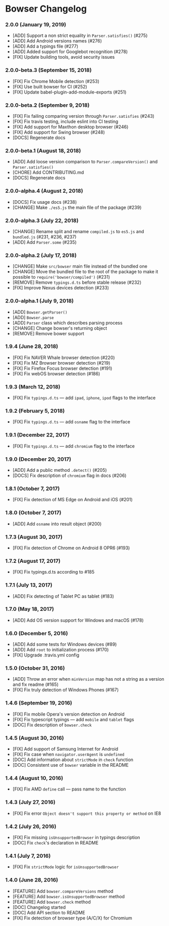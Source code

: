 # Bowser Changelog

### 2.0.0 (January 19, 2019)
- [ADD] Support a non strict equality in `Parser.satisfies()` (#275)
- [ADD] Add Android versions names (#276)
- [ADD] Add a typings file (#277)
- [ADD] Added support for Googlebot recognition (#278)
- [FIX] Update building tools, avoid security issues

### 2.0.0-beta.3 (September 15, 2018)
- [FIX] Fix Chrome Mobile detection (#253)
- [FIX] Use built bowser for CI (#252)
- [FIX] Update babel-plugin-add-module-exports (#251)

### 2.0.0-beta.2 (September 9, 2018)
- [FIX] Fix failing comparing version through `Parser.satisfies` (#243)
- [FIX] Fix travis testing, include eslint into CI testing
- [FIX] Add support for Maxthon desktop browser (#246)
- [FIX] Add support for Swing browser (#248)
- [DOCS] Regenerate docs

### 2.0.0-beta.1 (August 18, 2018)
- [ADD] Add loose version comparison to `Parser.compareVersion()` and `Parser.satisfies()`
- [CHORE] Add CONTRIBUTING.md
- [DOCS] Regenerate docs

### 2.0.0-alpha.4 (August 2, 2018)
- [DOCS] Fix usage docs (#238)
- [CHANGE] Make `./es5.js` the main file of the package (#239)

### 2.0.0-alpha.3 (July 22, 2018)
- [CHANGE] Rename split and rename `compiled.js` to `es5.js` and `bundled.js` (#231, #236, #237)
- [ADD] Add `Parser.some` (#235)

### 2.0.0-alpha.2 (July 17, 2018)
- [CHANGE] Make `src/bowser` main file instead of the bundled one
- [CHANGE] Move the bundled file to the root of the package to make it possible to `require('bowser/compiled')` (#231)
- [REMOVE] Remove `typings.d.ts` before stable release (#232)
- [FIX] Improve Nexus devices detection (#233)

### 2.0.0-alpha.1 (July 9, 2018)
- [ADD] `Bowser.getParser()`
- [ADD] `Bowser.parse`
- [ADD] `Parser` class which describes parsing process
- [CHANGE] Change bowser's returning object
- [REMOVE] Remove bower support

### 1.9.4 (June 28, 2018)
- [FIX] Fix NAVER Whale browser detection (#220)
- [FIX] Fix MZ Browser browser detection (#219)
- [FIX] Fix Firefox Focus browser detection (#191)
- [FIX] Fix webOS browser detection (#186)

### 1.9.3 (March 12, 2018)
- [FIX] Fix `typings.d.ts` — add `ipad`, `iphone`, `ipod` flags to the interface

### 1.9.2 (February 5, 2018)
- [FIX] Fix `typings.d.ts` — add `osname` flag to the interface

### 1.9.1 (December 22, 2017)
- [FIX] Fix `typings.d.ts` — add `chromium` flag to the interface

### 1.9.0 (December 20, 2017)
- [ADD] Add a public method `.detect()` (#205)
- [DOCS] Fix description of `chromium` flag in docs (#206)

### 1.8.1 (October 7, 2017)
- [FIX] Fix detection of MS Edge on Android and iOS (#201)

### 1.8.0 (October 7, 2017)
- [ADD] Add `osname` into result object (#200)

### 1.7.3 (August 30, 2017)
- [FIX] Fix detection of Chrome on Android 8 OPR6 (#193)

### 1.7.2 (August 17, 2017)
- [FIX] Fix typings.d.ts according to #185

### 1.7.1 (July 13, 2017)
- [ADD] Fix detecting of Tablet PC as tablet (#183)

### 1.7.0 (May 18, 2017)
- [ADD] Add OS version support for Windows and macOS (#178)

### 1.6.0 (December 5, 2016)
- [ADD] Add some tests for Windows devices (#89)
- [ADD] Add `root` to initialization process (#170)
- [FIX] Upgrade .travis.yml config

### 1.5.0 (October 31, 2016)
- [ADD] Throw an error when `minVersion` map has not a string as a version and fix readme (#165)
- [FIX] Fix truly detection of Windows Phones (#167)

### 1.4.6 (September 19, 2016)
- [FIX] Fix mobile Opera's version detection on Android
- [FIX] Fix typescript typings — add `mobile` and `tablet` flags
- [DOC] Fix description of `bowser.check`

### 1.4.5 (August 30, 2016)

- [FIX] Add support of Samsung Internet for Android
- [FIX] Fix case when `navigator.userAgent` is `undefined`
- [DOC] Add information about `strictMode` in `check` function
- [DOC] Consistent use of `bowser` variable in the README

### 1.4.4 (August 10, 2016)

- [FIX] Fix AMD `define` call — pass name to the function

### 1.4.3 (July 27, 2016)

- [FIX] Fix error `Object doesn't support this property or method` on IE8

### 1.4.2 (July 26, 2016)

- [FIX] Fix missing `isUnsupportedBrowser` in typings description
- [DOC] Fix `check`'s declaration in README

### 1.4.1 (July 7, 2016)

- [FIX] Fix `strictMode` logic for `isUnsupportedBrowser`

### 1.4.0 (June 28, 2016)

- [FEATURE] Add `bowser.compareVersions` method
- [FEATURE] Add `bowser.isUnsupportedBrowser` method
- [FEATURE] Add `bowser.check` method
- [DOC] Changelog started
- [DOC] Add API section to README
- [FIX] Fix detection of browser type (A/C/X) for Chromium
